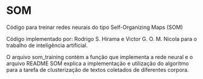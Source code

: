 # SOM
Código para treinar redes neurais do tipo Self-Organizing Maps (SOM)

Código implementado por: Rodrigo S. Hirama e Victor G. O. M. Nicola para o trabalho de inteligência artificial.

O arquivo som_training contém a função que implementa a rede neural e o arquivo README SOM explica a implementação e utilização do algoritmo para a tarefa de clusterização de textos coletados de diferentes corpora.
